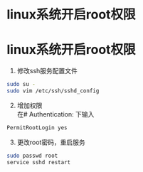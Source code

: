 # linux系统开启root权限

# linux系统开启root权限
1. 修改ssh服务配置文件
```sh
sudo su -
sudo vim /etc/ssh/sshd_config
```
2. 增加权限  
在# Authentication: 下输入  
  
```bash
PermitRootLogin yes
```

3. 更改root密码，重启服务
```sh
sudo passwd root
service sshd restart
```
